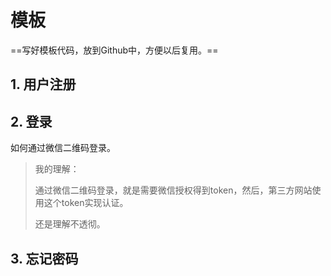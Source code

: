 # 模板

==写好模板代码，放到Github中，方便以后复用。==

## 1. 用户注册





## 2. 登录

如何通过微信二维码登录。

> 我的理解：
>
> 通过微信二维码登录，就是需要微信授权得到token，然后，第三方网站使用这个token实现认证。
>
> 还是理解不透彻。

## 3. 忘记密码

